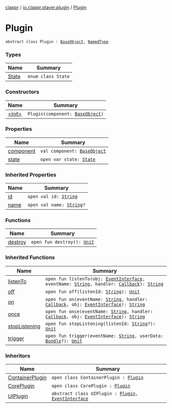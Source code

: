 [clappr](../../index.md) / [io.clappr.player.plugin](../index.md) / [Plugin](./index.md)

# Plugin

`abstract class Plugin : `[`BaseObject`](../../io.clappr.player.base/-base-object/index.md)`, `[`NamedType`](../../io.clappr.player.base/-named-type/index.md)

### Types

| Name | Summary |
|---|---|
| [State](-state/index.md) | `enum class State` |

### Constructors

| Name | Summary |
|---|---|
| [&lt;init&gt;](-init-.md) | `Plugin(component: `[`BaseObject`](../../io.clappr.player.base/-base-object/index.md)`)` |

### Properties

| Name | Summary |
|---|---|
| [component](component.md) | `val component: `[`BaseObject`](../../io.clappr.player.base/-base-object/index.md) |
| [state](state.md) | `open var state: `[`State`](-state/index.md) |

### Inherited Properties

| Name | Summary |
|---|---|
| [id](../../io.clappr.player.base/-base-object/id.md) | `open val id: `[`String`](https://kotlinlang.org/api/latest/jvm/stdlib/kotlin/-string/index.html) |
| [name](../../io.clappr.player.base/-named-type/name.md) | `open val name: `[`String`](https://kotlinlang.org/api/latest/jvm/stdlib/kotlin/-string/index.html)`?` |

### Functions

| Name | Summary |
|---|---|
| [destroy](destroy.md) | `open fun destroy(): `[`Unit`](https://kotlinlang.org/api/latest/jvm/stdlib/kotlin/-unit/index.html) |

### Inherited Functions

| Name | Summary |
|---|---|
| [listenTo](../../io.clappr.player.base/-base-object/listen-to.md) | `open fun listenTo(obj: `[`EventInterface`](../../io.clappr.player.base/-event-interface/index.md)`, eventName: `[`String`](https://kotlinlang.org/api/latest/jvm/stdlib/kotlin/-string/index.html)`, handler: `[`Callback`](../../io.clappr.player.base/-callback/index.md)`): `[`String`](https://kotlinlang.org/api/latest/jvm/stdlib/kotlin/-string/index.html) |
| [off](../../io.clappr.player.base/-base-object/off.md) | `open fun off(listenId: `[`String`](https://kotlinlang.org/api/latest/jvm/stdlib/kotlin/-string/index.html)`): `[`Unit`](https://kotlinlang.org/api/latest/jvm/stdlib/kotlin/-unit/index.html) |
| [on](../../io.clappr.player.base/-base-object/on.md) | `open fun on(eventName: `[`String`](https://kotlinlang.org/api/latest/jvm/stdlib/kotlin/-string/index.html)`, handler: `[`Callback`](../../io.clappr.player.base/-callback/index.md)`, obj: `[`EventInterface`](../../io.clappr.player.base/-event-interface/index.md)`): `[`String`](https://kotlinlang.org/api/latest/jvm/stdlib/kotlin/-string/index.html) |
| [once](../../io.clappr.player.base/-base-object/once.md) | `open fun once(eventName: `[`String`](https://kotlinlang.org/api/latest/jvm/stdlib/kotlin/-string/index.html)`, handler: `[`Callback`](../../io.clappr.player.base/-callback/index.md)`, obj: `[`EventInterface`](../../io.clappr.player.base/-event-interface/index.md)`): `[`String`](https://kotlinlang.org/api/latest/jvm/stdlib/kotlin/-string/index.html) |
| [stopListening](../../io.clappr.player.base/-base-object/stop-listening.md) | `open fun stopListening(listenId: `[`String`](https://kotlinlang.org/api/latest/jvm/stdlib/kotlin/-string/index.html)`?): `[`Unit`](https://kotlinlang.org/api/latest/jvm/stdlib/kotlin/-unit/index.html) |
| [trigger](../../io.clappr.player.base/-base-object/trigger.md) | `open fun trigger(eventName: `[`String`](https://kotlinlang.org/api/latest/jvm/stdlib/kotlin/-string/index.html)`, userData: `[`Bundle`](https://developer.android.com/reference/android/os/Bundle.html)`?): `[`Unit`](https://kotlinlang.org/api/latest/jvm/stdlib/kotlin/-unit/index.html) |

### Inheritors

| Name | Summary |
|---|---|
| [ContainerPlugin](../../io.clappr.player.plugin.container/-container-plugin/index.md) | `open class ContainerPlugin : `[`Plugin`](./index.md) |
| [CorePlugin](../../io.clappr.player.plugin.core/-core-plugin/index.md) | `open class CorePlugin : `[`Plugin`](./index.md) |
| [UIPlugin](../-u-i-plugin/index.md) | `abstract class UIPlugin : `[`Plugin`](./index.md)`, `[`EventInterface`](../../io.clappr.player.base/-event-interface/index.md) |
